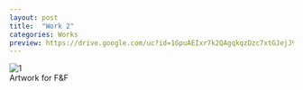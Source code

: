 ```yaml
---
layout: post
title:  "Work 2"
categories: Works
preview: https://drive.google.com/uc?id=1GpuAEIxr7k2QAgqkqzDzc7xtGJejJ9sh
---
```


![1](https://drive.google.com/uc?id=1BAZvtMKh1w9fgxTrECJPPU3u-v8shCGy)  
Artwork for F&F
